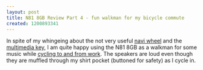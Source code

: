 ```yaml
---
layout: post
title: N81 8GB Review Part 4 - fun walkman for my bicycle commute
created: 1200893341
---
```

<p>In spite of my whingeing about the not very useful <a href="/archives/2008/01/21/n81-8gb-review-part-3-navi-wheel-doesnt-work-well">navi wheel</a> and the <a href="/archives/2008/01/21/n81-8gb-review-part-2-multimedia-key-not-intuitive">multimedia key</a>, I am quite happy using the N81 8GB as a walkman for some music while <a href="http://urbanvancouver.com/node/5479">cycling to and from work</a>. The speakers are loud even though they are muffled through my shirt pocket (buttoned for safety) as I cycle in.</p> 

